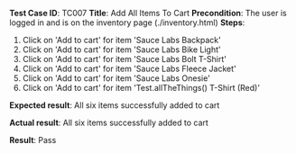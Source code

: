 **Test Case ID**: TC007
**Title**: Add All Items To Cart
**Precondition**: The user is logged in and is on the inventory page (./inventory.html)
**Steps**:
1. Click on 'Add to cart' for item 'Sauce Labs Backpack'
2. Click on 'Add to cart' for item 'Sauce Labs Bike Light'
3. Click on 'Add to cart' for item 'Sauce Labs Bolt T-Shirt'
4. Click on 'Add to cart' for item 'Sauce Labs Fleece Jacket'
5. Click on 'Add to cart' for item 'Sauce Labs Onesie'
6. Click on 'Add to cart' for item 'Test.allTheThings() T-Shirt (Red)'

**Expected result**: All six items successfully added to cart

**Actual result**: All six items successfully added to cart

**Result**: Pass